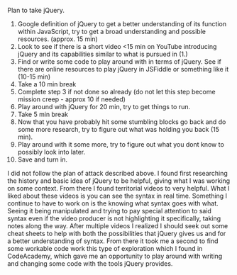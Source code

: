Plan to take jQuery.
1. Google definition of jQuery to get a better understanding of its function within JavaScript, try to get a broad understanding and possible resources. (approx. 15 min)
2. Look to see if there is a short video <15 min on YouTube introducing jQuery and its capabilities similar to what is pursued in (1.)
3. Find or write some code to play around with in terms of jQuery.  See if there are online resources to play jQuery in JSFiddle or something like it (10-15 min)
4. Take a 10 min break
5. Complete step 3 if not done so already (do not let this step become mission creep - approx 10 if needed)
6. Play around with jQuery for 20 min, try to get things to run.
7. Take 5 min break
8. Now that you have probably hit some stumbling blocks go back and do some more research, try to figure out what was holding you back (15 min).
9. Play around with it some more, try to figure out what you dont know to possibly look into later.
10. Save and turn in.



I did not follow the plan of attack described above.  I found first researching the history and basic idea of jQuery to be helpful, giving what I was working on some context.  From there I found territorial videos to very helpful.  What I liked about these videos is you can see the syntax in real time.  Something I continue to have to work on is the knowing what syntax goes with what.  Seeing it being manipulated and trying to pay special attention to said syntax even if the video producer is not highlighting it specifically, taking notes along the way.  After multiple videos I realized I should seek out some cheat sheets to help with both the possibilities that jQuery gives us and for a better understanding of syntax.  From there it took me a second to find some workable code work this type of exploration which I found in CodeAcademy, which gave me an opportunity to play around with writing and changing some code with the tools jQuery provides.
